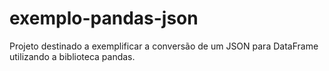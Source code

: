 # exemplo-pandas-json

Projeto destinado a exemplificar a conversão de um JSON para DataFrame utilizando a biblioteca pandas.

